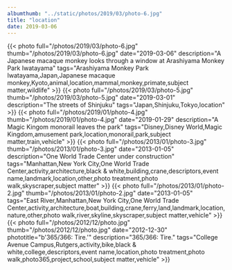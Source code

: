 ```yaml
---
albumthumb: "../static/photos/2019/03/photo-6.jpg"
title: "location"
date: 2019-03-06
---
```

{{< photo full="/photos/2019/03/photo-6.jpg" thumb="/photos/2019/03/photo-6.jpg" date="2019-03-06" description="A Japanese macaque monkey looks through a window at Arashiyama Monkey Park Iwatayama" tags="Arashiyama Monkey Park Iwatayama,Japan,Japanese macaque monkey,Kyoto,animal,location,mammal,monkey,primate,subject matter,wildlife" >}}
{{< photo full="/photos/2019/03/photo-5.jpg" thumb="/photos/2019/03/photo-5.jpg" date="2019-03-01" description="The streets of Shinjuku" tags="Japan,Shinjuku,Tokyo,location" >}}
{{< photo full="/photos/2019/01/photo-4.jpg" thumb="/photos/2019/01/photo-4.jpg" date="2019-01-29" description="A Magic Kingom monorail leaves the park" tags="Disney,Disney World,Magic Kingdom,amusement park,location,monorail,park,subject matter,train,vehicle" >}}
{{< photo full="/photos/2013/01/photo-3.jpg" thumb="/photos/2013/01/photo-3.jpg" date="2013-01-05" description="One World Trade Center under construction" tags="Manhattan,New York City,One World Trade Center,activity,architecture,black & white,building,crane,descriptors,event name,landmark,location,other,photo treatment,photo walk,skyscraper,subject matter" >}}
{{< photo full="/photos/2013/01/photo-2.jpg" thumb="/photos/2013/01/photo-2.jpg" date="2013-01-05" tags="East River,Manhattan,New York City,One World Trade Center,activity,architecture,boat,building,crane,ferry,land,landmark,location,nature,other,photo walk,river,skyline,skyscraper,subject matter,vehicle" >}}
{{< photo full="/photos/2012/12/photo.jpg" thumb="/photos/2012/12/photo.jpg" date="2012-12-30" phototitle="b'365/366: Tire.'" description="365/366: Tire." tags="College Avenue Campus,Rutgers,activity,bike,black & white,college,descriptors,event name,location,photo treatment,photo walk,photo365,project,school,subject matter,vehicle" >}}
